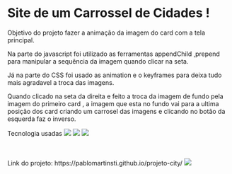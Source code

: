 <h1>Site de um Carrossel de Cidades !</h1>

<p>Objetivo do projeto fazer a animação da imagem do card com a tela principal. </p>

<p>Na parte do javascript foi utilizado as ferramentas appendChild ,prepend para manipular a sequência da imagem quando clicar na seta. </p>

<p> Já na parte do CSS foi usado as animation e o keyframes para deixa tudo mais agradavel a troca das imagens. </p>

<p>Quando clicado na seta da direita e feito a troca da imagem de fundo pela imagem do primeiro card , a imagem que esta no fundo vai para a ultima posição dos card criando um carrosel das imagens e clicando no botão da esquerda faz o inverso. </p>

<p>Tecnologia usadas <img src = "https://img.shields.io/badge/HTML5-E34F26?style=for-the-badge&logo=html5&logoColor=white" > <img src ="https://img.shields.io/badge/CSS-239120?&style=for-the-badge&logo=css3&logoColor=white" >
<img src = "https://img.shields.io/badge/JavaScript-323330?style=for-the-badge&logo=javascript&logoColor=F7DF1E"> </p>
<br>
<br>
Link do projeto: https://pablomartinsti.github.io/projeto-city/


<img src = "https://github.com/pablomartinsti/projeto-city/blob/main/img/computer.png">
